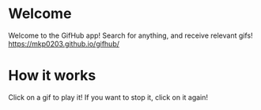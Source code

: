 # Welcome
Welcome to the GifHub app! Search for anything, and receive relevant gifs!
https://mkp0203.github.io/gifhub/

# How it works
Click on a gif to play it! If you want to stop it, click on it again!
